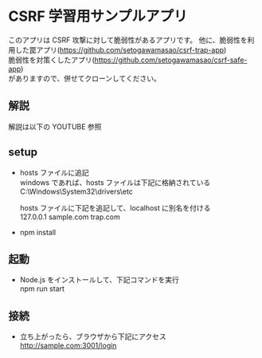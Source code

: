 # CSRF 学習用サンプルアプリ

このアプリは CSRF 攻撃に対して脆弱性があるアプリです。
他に、脆弱性を利用した罠アプリ(https://github.com/setogawamasao/csrf-trap-app)  
脆弱性を対策くしたアプリ(https://github.com/setogawamasao/csrf-safe-app)  
がありますので、併せてクローンしてください。

## 解説

解説は以下の YOUTUBE 参照

## setup

- hosts ファイルに追記  
  windows であれば、hosts ファイルは下記に格納されている  
  C:\Windows\System32\drivers\etc

  hosts ファイルに下記を追記して、localhost に別名を付ける  
  127.0.0.1 sample.com trap.com

- npm install

## 起動

- Node.js をインストールして、下記コマンドを実行  
  npm run start

## 接続

- 立ち上がったら、ブラウザから下記にアクセス  
  http://sample.com:3001/login
